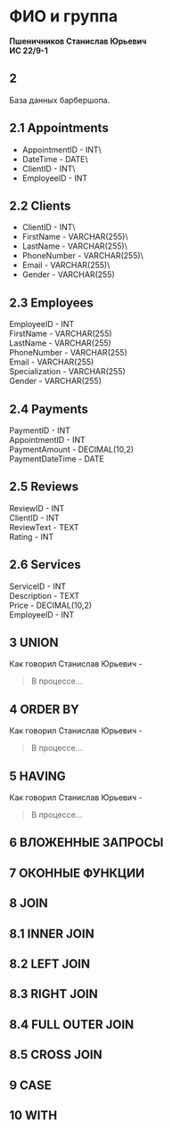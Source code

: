 # ФИО и группа
**Пшеничников Станислав Юрьевич** \
**ИС 22/9-1** 

## 2
База данных барбершопа.

## 2.1 Appointments 
 
- AppointmentID - INT\
- DateTime - DATE\
- ClientID - INT\
- EmployeeID - INT 

## 2.2 Clients 

- ClientID - INT\
- FirstName - VARCHAR(255)\
- LastName - VARCHAR(255)\
- PhoneNumber - VARCHAR(255)\
- Email - VARCHAR(255)\
- Gender - VARCHAR(255)

## 2.3 Employees 

EmployeeID - INT\
FirstName - VARCHAR(255)\
LastName - VARCHAR(255)\
PhoneNumber - VARCHAR(255)\
Email - VARCHAR(255)\
Specialization - VARCHAR(255)\
Gender - VARCHAR(255)

## 2.4 Payments 

PaymentID - INT\
AppointmentID - INT\
PaymentAmount - DECIMAL(10,2)\
PaymentDateTime - DATE

## 2.5 Reviews 

ReviewID - INT\
ClientID - INT\
ReviewText - TEXT\
Rating - INT

## 2.6 Services  

ServiceID - INT\
Description - TEXT\
Price - DECIMAL(10,2)\
EmployeeID - INT

## 3 UNION 

Как говорил Станислав Юрьевич -
> В процессе...

## 4 ORDER BY  

Как говорил Станислав Юрьевич -
> В процессе...

## 5 HAVING 

Как говорил Станислав Юрьевич -
> В процессе...

## 6 ВЛОЖЕННЫЕ ЗАПРОСЫ

## 7 ОКОННЫЕ ФУНКЦИИ

## 8 JOIN

## 8.1 INNER JOIN

## 8.2 LEFT JOIN

## 8.3 RIGHT JOIN 

## 8.4 FULL OUTER JOIN

## 8.5 CROSS JOIN

## 9 CASE

## 10 WITH


